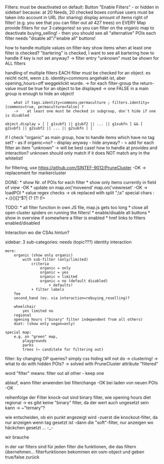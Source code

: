 Filters:
    must be deactivated on default: Button "Enable Filters" - or hidden in sidebar!
        because: at 20 Needs, 20 checked boxes confuse users
    must be taken into account in URL (for sharing)
        display amount of items right of filter! (e.g. you see that you can filter out all 427 trees)
    on EVERY Map provide filters for our 3 categories!
        so you can filter on the organic map to deactivate buying_selling! - then you should see all "alternative" POIs
    each filter needs "disable all"/"enable all" buttons!

how to handle multiple values on filter-key
  show items when at least one filter is checked?
    "bartering" is checked, I want to see all bartering
  how to handle if key is not set anyway?
    -> filter entry "unknown" must be shown for ALL filters

handling of multiple filters
    EACH filter must be checked for an object.
    es reicht nicht, wenn z.b. identity=commons angehakt ist, aber opening_hours=off weggeklickt wurde.
    -> for each filter-group the return-value must be true for an object to be displayed
        -> one FALSE in a main group is enough to hide an object!

        what if tags.identity=commons;permaculture ; filters.identity=[commons=true, permaculture=false] ?
        ->    at least one must be checked in subgroup, don`t hide if one is disabled

    object.display = [ [ g1subf1 || g1ubf2 || ... || g1subfn ] && [ g2subf1 || g2subf2 || ... || g2subfn ] ]


  if I check "organic" as main group, how to handle items which have no tag set?
    - as if organic=no?
    - display anyway
    - hide anyway?
    - > add for each filter an item "unknown" -> will be best case!
        how to handle at provides and interaction?
            unknown should only match if it does NOT match any in the whitelist!

for filtering, use https://github.com/SINTEF-9012/PruneCluster -OK
        -> replacement for markercluster

DONE:
    * show Nr. of POIs for each filter
        * show only items currently in field of view -OK
        * update on  map.on('moveend' map.on('viewreset' -OK -> loadPOI
    * value regex checks -> ok replaced with split ";\s"
        special chars : +.\(){}[]^$?| (? (?! (!=

TODO: 
    * all filter function in own JS file, map.js gets too long
    * close all open cluster spiders on running the filters!
    * enable/disable all buttons
    * show in overview if somewhere a filter is enabled
    * href links to filters enabled/disabled


Interaction
    wo die CSAs hintun?

sidebar: 3 sub-categories:
    needs (topic???)
    identity
    interaction

    more:
        organic (show only organic)
            with sub-filter (only/limited)
                criteria
                    organic = only 
                    organic = yes
                    organic = limited
                    organic = no (default disabled)
                        + defaults!
                + filter labels
        fee
        second_hand (ev. via interaction=rebuying_reselling)?

        wheelchair
            yes limited no
        regional
        opening hours ("binary" filter independent from all others)
        diet: (show only vegan=only)

    special map:
        e.g. on "green" map,
            playgrounds
            parks
            trees (← canditate for filtering out)

filter:
    by changing OP queries?
    simply css hiding will not do -> clustering!
        -> what to do with hidden POIs? -> solved with PruneCluster attribute "filtered"

word "filter" means: filter out all other - keep one
    

ablauf, wann filter anwenden
    bei filterchange -OK
    bei laden von neuen POIs -OK

reihenfolge der Filter
    knock-out sind binary filter, wie
        opening hours
        diet
        regional
    -> es gibt keine "binary" filter, da der wert auch ungesetzt sein kann -> ~"ternary"?

    
    
wie entscheiden, ob ein punkt angezeigt wird
    -zuerst die knockout-filter, da nur anzeigen wenn tag gesetzt ist
    -dann die "soft"-filter, nur anzeigen wo häckchen gesetzt ... -_-
        
wir brauche

in der var filters sind für jeden filter die funktionen, die das filtern übernehmen...
    filterfunktionen bekommen ein osm-object und geben true/false zurück
